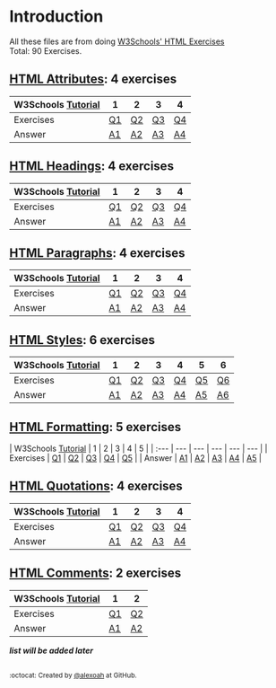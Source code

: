# Introduction
All these files are from doing [W3Schools' HTML Exercises](https://www.w3schools.com/html/exercise.asp)  
Total: 90 Exercises.

## [HTML Attributes](./HTML-Attributes): 4 exercises
| W3Schools [Tutorial](https://www.w3schools.com/html/html_attributes.asp) | 1 | 2 | 3 | 4 |
| :--- | --- | --- | --- | --- |
| Exercises | [Q1](https://www.w3schools.com/html/exercise.asp?filename=exercise_html_attributes1) | [Q2](https://www.w3schools.com/html/exercise.asp?filename=exercise_html_attributes2) | [Q3](https://www.w3schools.com/html/exercise.asp?filename=exercise_html_attributes3) | [Q4](https://www.w3schools.com/html/exercise.asp?filename=exercise_html_attributes4) |
| Answer | [A1](./HTML-Attributes/htAttributesE1.html) | [A2](./HTML-Attributes/htAttributesE2.html) | [A3](./HTML-Attributes/htAttributesE3.html) | [A4](./HTML-Attributes/htAttributesE4.html) |

## [HTML Headings](./HTML-Headings): 4 exercises
| W3Schools [Tutorial](https://www.w3schools.com/html/html_headings.asp) | 1 | 2 | 3 | 4 |
| :--- | --- | --- | --- | --- |
| Exercises | [Q1](https://www.w3schools.com/html/exercise.asp?filename=exercise_html_headings1) | [Q2](https://www.w3schools.com/html/exercise.asp?filename=exercise_html_headings2) | [Q3](https://www.w3schools.com/html/exercise.asp?filename=exercise_html_headings3) | [Q4](https://www.w3schools.com/html/exercise.asp?filename=exercise_html_headings4) |
| Answer | [A1](./HTML-Headings/htHeadingsE1.html) | [A2](./HTML-Headings/htHeadingsE2.html) | [A3](./HTML-Headings/htHeadingsE3.html) | [A4](./HTML-Headings/htHeadingsE4.html) |

## [HTML Paragraphs](./HTML-Paragraphs): 4 exercises
| W3Schools [Tutorial](https://www.w3schools.com/html/html_paragraphs.asp) | 1 | 2 | 3 | 4 |
| :--- | --- | --- | --- | --- |
| Exercises | [Q1](https://www.w3schools.com/html/exercise.asp?filename=exercise_html_paragraphs1) | [Q2](https://www.w3schools.com/html/exercise.asp?filename=exercise_html_paragraphs2) | [Q3](https://www.w3schools.com/html/exercise.asp?filename=exercise_html_paragraphs3) | [Q4](https://www.w3schools.com/html/exercise.asp?filename=exercise_html_paragraphs4) |
| Answer | [A1](./HTML-Paragraphs/htParagraphsE1.html) | [A2](./HTML-Paragraphs/htParagraphsE2.html) | [A3](./HTML-Paragraphs/htParagraphsE3.html) | [A4](./HTML-Paragraphs/htParagraphsE4.html) |

## [HTML Styles](./HTML-Styles): 6 exercises
| W3Schools [Tutorial](https://www.w3schools.com/html/html_styles.asp) | 1 | 2 | 3 | 4 | 5 | 6 |
| :--- | --- | --- | --- | --- | --- | --- |
| Exercises | [Q1](https://www.w3schools.com/html/exercise.asp?filename=exercise_html_styles1) | [Q2](https://www.w3schools.com/html/exercise.asp?filename=exercise_html_styles2) | [Q3](https://www.w3schools.com/html/exercise.asp?filename=exercise_html_styles3) | [Q4](https://www.w3schools.com/html/exercise.asp?filename=exercise_html_styles4) | [Q5](https://www.w3schools.com/html/exercise.asp?filename=exercise_html_styles5) | [Q6](https://www.w3schools.com/html/exercise.asp?filename=exercise_html_styles6) |
| Answer | [A1](./HTML-Styles/htStylesE1.html) | [A2](./HTML-Styles/htStylesE2.html) | [A3](./HTML-Styles/htStylesE3.html) | [A4](./HTML-Styles/htStylesE4.html) | [A5](./HTML-Styles/htStylesE5.html) | [A6](./HTML-Styles/htStylesE6.html) |

## [HTML Formatting](./HTML-Formatting): 5 exercises
| W3Schools [Tutorial](https://www.w3schools.com/html/html_formatting.asp
) | 1 | 2 | 3 | 4 | 5 |
| :--- | --- | --- | --- | --- | --- |
| Exercises | [Q1](https://www.w3schools.com/html/exercise.asp?filename=exercise_html_formatting1) | [Q2](https://www.w3schools.com/html/exercise.asp?filename=exercise_html_formatting2) | [Q3](https://www.w3schools.com/html/exercise.asp?filename=exercise_html_formatting3) | [Q4](https://www.w3schools.com/html/exercise.asp?filename=exercise_html_formatting4) | [Q5](https://www.w3schools.com/html/exercise.asp?filename=exercise_html_formatting5) |
| Answer | [A1](./HTML-Formatting/htFormattingE1.html) | [A2](./HTML-Formatting/htFormattingE2.html) | [A3](./HTML-Formatting/htFormattingE3.html) | [A4](./HTML-Formatting/htFormattingE4.html) | [A5](./HTML-Formatting/htFormattingE5.html) |

## [HTML Quotations](./HTML-Quotations): 4 exercises
| W3Schools [Tutorial](https://www.w3schools.com/html/html_quotation_elements.asp) | 1 | 2 | 3 | 4 |
| :--- | --- | --- | --- | --- |
| Exercises | [Q1](https://www.w3schools.com/html/exercise.asp?filename=exercise_html_quotation_elements1) | [Q2](https://www.w3schools.com/html/exercise.asp?filename=exercise_html_quotation_elements2) | [Q3](https://www.w3schools.com/html/exercise.asp?filename=exercise_html_quotation_elements3) | [Q4](https://www.w3schools.com/html/exercise.asp?filename=exercise_html_quotation_elements4) |
| Answer | [A1](./HTML-Quotations/htQuotationsE1.html) | [A2](./HTML-Quotations/htQuotationsE2.html) | [A3](./HTML-Quotations/htQuotationsE3.html) | [A4](./HTML-Quotations/htQuotationsE4.html) |

## [HTML Comments](./HTML-Comments): 2 exercises
| W3Schools [Tutorial](https://www.w3schools.com/html/html_comments.asp) | 1 | 2 |
| :--- | --- | --- |
| Exercises | [Q1](https://www.w3schools.com/html/exercise.asp?filename=exercise_html_comments1) | [Q2](https://www.w3schools.com/html/exercise.asp?filename=exercise_html_comments2) |
| Answer | [A1](./HTML-Comments/htCommentsE1.html) | [A2](./HTML-Comments/htCommentsE1.html) |
  
***list will be added later***

##
<sup>:octocat: Created by [@alexoah](http://github.com/alexoah) at GitHub.</sup>